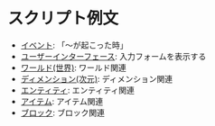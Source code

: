 # スクリプト例文

* [イベント](./events/): 「～が起こった時」
* [ユーザーインターフェース](./ui/): 入力フォームを表示する
* [ワールド(世界)](./world.ts): ワールド関連
* [ディメンション(次元)](./dimension.ts): ディメンション関連
* [エンティティ](./entity.ts): エンティティ関連
* [アイテム](./item-stack.ts): アイテム関連
* [ブロック](./block.ts): ブロック関連
